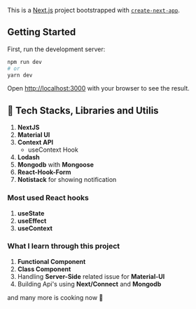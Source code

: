 This is a [Next.js](https://nextjs.org/) project bootstrapped with [`create-next-app`](https://github.com/vercel/next.js/tree/canary/packages/create-next-app).

## Getting Started

First, run the development server:

```bash
npm run dev
# or
yarn dev
```

Open [http://localhost:3000](http://localhost:3000) with your browser to see the result.

## 🏈 Tech Stacks, Libraries and Utilis

1. **NextJS**
2. **Material UI**
3. **Context API**
   - useContext Hook
4. **Lodash**
5. **Mongodb** with **Mongoose**
6. **React-Hook-Form**
7. **Notistack** for showing notification

### Most used React hooks

1. **useState**
2. **useEffect**
3. **useContext**

### What I learn through this project

1. **Functional Component**
2. **Class Component**
3. Handling **Server-Side** related issue for **Material-UI**
4. Building Api's using **Next/Connect** and **Mongodb**

and many more is cooking now 🍚
